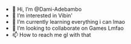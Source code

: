- 👋 Hi, I’m @Dami-Adebambo
- 👀 I’m interested in Vibin'
- 🌱 I’m currently learning everything i can lmao
- 💞️ I’m looking to collaborate on Games Lmfao
- 📫 How to reach me gl with that

<!---
Dami-Adebambo/Dami-Adebambo is a ✨ special ✨ repository because its `README.md` (this file) appears on your GitHub profile.
You can click the Preview link to take a look at your changes.
--->
